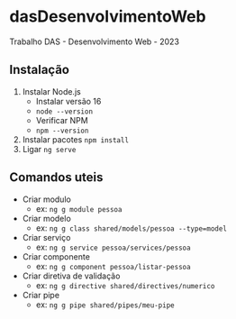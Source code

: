 # dasDesenvolvimentoWeb
Trabalho DAS - Desenvolvimento Web - 2023

## Instalação
1. Instalar Node.js
	- Instalar versão 16
    - `node --version`
    - Verificar NPM
    - `npm --version`
2. Instalar pacotes `npm install`
3. Ligar `ng serve`


## Comandos uteis
- Criar modulo
    - ex: `ng g module pessoa`
- Criar modelo
    - ex: `ng g class shared/models/pessoa --type=model`
- Criar serviço
    - ex: `ng g service pessoa/services/pessoa`
- Criar componente
    - ex: `ng g component pessoa/listar-pessoa`
- Criar diretiva de validação
    - ex: `ng g directive shared/directives/numerico`
- Criar pipe
    - ex: `ng g pipe shared/pipes/meu-pipe`